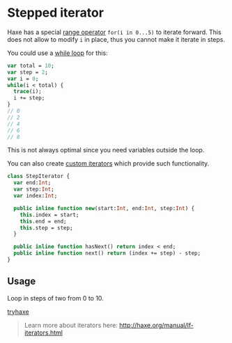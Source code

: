 [tags]: / "iterator"

# Stepped iterator

Haxe has a special [range operator](http://haxe.org/manual/expression-for.html) `for(i in 0...5)` to iterate forward. 
This does not allow to modify `i` in place, thus you cannot make it iterate in steps.

You could use a [while loop](http://haxe.org/manual/expression-while.html) for this:
  
```haxe
var total = 10;
var step = 2;
var i = 0;
while(i < total) {
  trace(i);
  i += step;
}
// 0
// 2
// 4
// 6
// 8
```

This is not always optimal since you need variables outside the loop. 

You can also create [custom iterators](http://haxe.org/manual/lf-iterators.html) which provide such functionality.

```haxe
class StepIterator {
  var end:Int;
  var step:Int;
  var index:Int;

  public inline function new(start:Int, end:Int, step:Int) {
    this.index = start;
    this.end = end;
    this.step = step;
  }

  public inline function hasNext() return index < end;
  public inline function next() return (index += step) - step;
}
```

## Usage

Loop in steps of two from 0 to 10.

[tryhaxe](http://try.haxe.org/embed/9F186)

> Learn more about iterators here: <http://haxe.org/manual/lf-iterators.html>